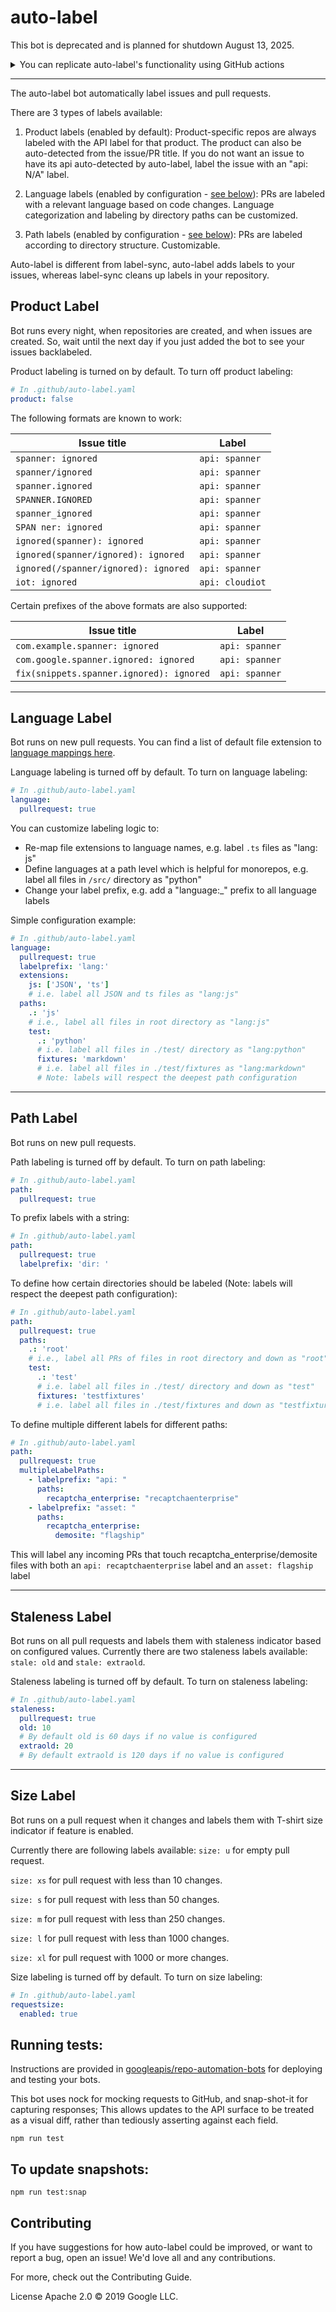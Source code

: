 # auto-label

This bot is deprecated and is planned for shutdown August 13, 2025.

<details>
<summary>
You can replicate auto-label's functionality using GitHub actions
</summary>

```
on:
  pull_request:
    types: [opened, reopened, synchronize]

jobs:
  add-label:
    runs-on: ubuntu-latest
    steps:
      - uses: actions/github-script@v7
        with:
          script: |
            if (context.payload.pull_request.title.includes('[foo]')) {
              github.rest.issues.addLabels({
                owner: context.repo.owner,
                repo: context.repo.repo,
                issue_number: context.payload.pull_request.number,
                labels: ['api: foo'],
              });
            }
```
</details>

---

The auto-label bot automatically label issues and pull requests.

There are 3 types of labels available:
1. Product labels (enabled by default): Product-specific repos are always labeled with the API label
for that product. The product can also be auto-detected from the issue/PR title. If you do not want an issue to have its api auto-detected by auto-label, label the issue with an "api: N/A" label.

2. Language labels (enabled by configuration - [see below](#language-label)): PRs are labeled with a relevant language based on code changes. Language categorization and labeling by directory paths can be customized.

3. Path labels (enabled by configuration - [see below](#path-label)): PRs are labeled according to directory structure. Customizable.

Auto-label is different from label-sync, auto-label adds labels to your issues, whereas label-sync cleans up labels in your repository.

## Product Label
Bot runs every night, when repositories are created, and when issues are created. So, wait until the next day if you just added the bot to see your issues backlabeled.

Product labeling is turned on by default. To turn off product labeling:
```yaml
# In .github/auto-label.yaml
product: false
```

The following formats are known to work:

Issue title | Label
----------- | -----
`spanner: ignored` | `api: spanner`
`spanner/ignored` | `api: spanner`
`spanner.ignored` | `api: spanner`
`SPANNER.IGNORED` | `api: spanner`
`spanner_ignored` | `api: spanner`
`SPAN ner: ignored` | `api: spanner`
`ignored(spanner): ignored` | `api: spanner`
`ignored(spanner/ignored): ignored` | `api: spanner`
`ignored(/spanner/ignored): ignored` | `api: spanner`
`iot: ignored` | `api: cloudiot`

Certain prefixes of the above formats are also supported:

Issue title | Label
----------- | -----
`com.example.spanner: ignored` | `api: spanner`
`com.google.spanner.ignored: ignored` | `api: spanner`
`fix(snippets.spanner.ignored): ignored` | `api: spanner`

-------------------

## Language Label

Bot runs on new pull requests. You can find a list of default file extension to [language mappings here](https://github.com/googleapis/repo-automation-bots/blob/main/packages/auto-label/src/extensions.json).

Language labeling is turned off by default. To turn on language labeling:
```yaml
# In .github/auto-label.yaml
language:
  pullrequest: true
```

You can customize labeling logic to:
- Re-map file extensions to language names, e.g. label `.ts` files as "lang: js"
- Define languages at a path level which is helpful for monorepos, e.g. label all files in `/src/` directory as "python"
- Change your label prefix, e.g. add a "language:_" prefix to all language labels

Simple configuration example:
```yaml
# In .github/auto-label.yaml
language:
  pullrequest: true
  labelprefix: 'lang:'
  extensions:
    js: ['JSON', 'ts']
    # i.e. label all JSON and ts files as "lang:js"
  paths:
    .: 'js'
    # i.e., label all files in root directory as "lang:js"
    test:
      .: 'python'
      # i.e. label all files in ./test/ directory as "lang:python"
      fixtures: 'markdown'
      # i.e. label all files in ./test/fixtures as "lang:markdown"
      # Note: labels will respect the deepest path configuration
```

-------------------

## Path Label

Bot runs on new pull requests.

Path labeling is turned off by default. To turn on path labeling:
```yaml
# In .github/auto-label.yaml
path:
  pullrequest: true
```

To prefix labels with a string:
```yaml
# In .github/auto-label.yaml
path:
  pullrequest: true
  labelprefix: 'dir: '
```

To define how certain directories should be labeled (Note: labels will respect the deepest path configuration):
```yaml
# In .github/auto-label.yaml
path:
  pullrequest: true
  paths:
    .: 'root'
    # i.e., label all PRs of files in root directory and down as "root"
    test:
      .: 'test'
      # i.e. label all files in ./test/ directory and down as "test"
      fixtures: 'testfixtures'
      # i.e. label all files in ./test/fixtures and down as "testfixtures"
```

To define multiple different labels for different paths:
```yaml
# In .github/auto-label.yaml
path:
  pullrequest: true
  multipleLabelPaths:
    - labelprefix: "api: "
      paths:
        recaptcha_enterprise: "recaptchaenterprise"
    - labelprefix: "asset: "
      paths:
        recaptcha_enterprise:
          demosite: "flagship"
```

This will label any incoming PRs that touch recaptcha_enterprise/demosite files with both an `api: recaptchaenterprise` label and an `asset: flagship` label

-------------------

## Staleness Label

Bot runs on all pull requests and labels them with staleness indicator based on configured values. Currently there are two staleness labels available: `stale: old` and `stale: extraold`.

Staleness labeling is turned off by default. To turn on staleness labeling:

```yaml
# In .github/auto-label.yaml
staleness:
  pullrequest: true
  old: 10
  # By default old is 60 days if no value is configured
  extraold: 20
  # By default extraold is 120 days if no value is configured
```

-------------------

## Size Label

Bot runs on a pull request when it changes and labels them with T-shirt size indicator if feature is enabled. 

Currently there are following labels available:
  `size: u` for empty pull request.

  `size: xs` for pull request with less than 10 changes.
  
  `size: s` for pull request with less than 50 changes.
  
  `size: m` for pull request with less than 250 changes.
  
  `size: l` for pull request with less than 1000 changes.
  
  `size: xl` for pull request with 1000 or more changes.

  

Size labeling is turned off by default. To turn on size labeling:

```yaml
# In .github/auto-label.yaml
requestsize:
  enabled: true
```

## Running tests:

Instructions are provided in [googleapis/repo-automation-bots](https://github.com/googleapis/repo-automation-bots/blob/main/README.md) for deploying and testing your bots.

This bot uses nock for mocking requests to GitHub, and snap-shot-it for capturing responses; This allows updates to the API surface to be treated as a visual diff, rather than tediously asserting against each field.

`npm run test`

## To update snapshots:

`npm run test:snap`

## Contributing

If you have suggestions for how auto-label could be improved, or want to report a bug, open an issue! We'd love all and any contributions.

For more, check out the Contributing Guide.

License
Apache 2.0 © 2019 Google LLC.
